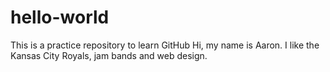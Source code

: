 # hello-world
This is a practice repository to learn GitHub
Hi, my name is Aaron. I like the Kansas City Royals, jam bands and web design. 
